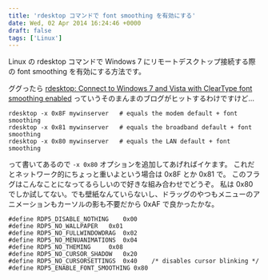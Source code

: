 ```yaml
---
title: 'rdesktop コマンドで font smoothing を有効にする'
date: Wed, 02 Apr 2014 16:24:46 +0000
draft: false
tags: ['Linux']
---
```


Linux の rdesktop コマンドで Windows 7 にリモートデスクトップ接続する際の font smoothing を有効にする方法です。

ググったら [rdesktop: Connect to Windows 7 and Vista with ClearType font smoothing enabled](https://katastrophos.net/andre/blog/2008/03/10/rdesktop-connect-to-windows-vista-with-cleartype-font-smoothing-enabled/) っていうそのまんまのブログがヒットするわけですけど...

```
rdesktop -x 0x8F mywinserver   # equals the modem default + font smoothing
rdesktop -x 0x81 mywinserver   # equals the broadband default + font smoothing
rdesktop -x 0x80 mywinserver   # equals the LAN default + font smoothing
```

って書いてあるので `-x 0x80` オプションを追加してあげればイケます。 これだとネットワーク的にちょっと重いよという場合は 0x8F とか 0x81 で。 このフラグはこんなことになってるらしいので好きな組み合わせでどうぞ。 私は 0x80 でしか試してない。でも壁紙なんていらないし、ドラッグのやつもメニューのアニメーションもカーソルの影も不要だから 0xAF で良かったかな。

```
#define RDP5_DISABLE_NOTHING	0x00
#define RDP5_NO_WALLPAPER	0x01
#define RDP5_NO_FULLWINDOWDRAG	0x02
#define RDP5_NO_MENUANIMATIONS	0x04
#define RDP5_NO_THEMING		0x08
#define RDP5_NO_CURSOR_SHADOW	0x20
#define RDP5_NO_CURSORSETTINGS	0x40	/* disables cursor blinking */
#define RDP5_ENABLE_FONT_SMOOTHING 0x80
```

